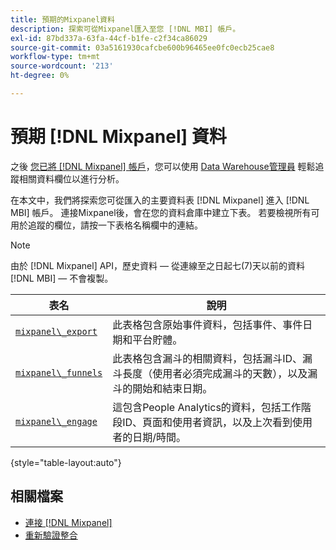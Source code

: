 ```yaml
---
title: 預期的Mixpanel資料
description: 探索可從Mixpanel匯入至您 [!DNL MBI] 帳戶。
exl-id: 87bd337a-63fa-44cf-b1fe-c2f34ca86029
source-git-commit: 03a5161930cafcbe600b96465ee0fc0ecb25cae8
workflow-type: tm+mt
source-wordcount: '213'
ht-degree: 0%

---
```


# 預期 [!DNL Mixpanel] 資料

之後 [您已將 [!DNL Mixpanel] 帳戶](../integrations/mixpanel.md)，您可以使用 [Data Warehouse管理員](../../../data-analyst/data-warehouse-mgr/tour-dwm.md) 輕鬆追蹤相關資料欄位以進行分析。

在本文中，我們將探索您可從匯入的主要資料表 [!DNL Mixpanel] 進入 [!DNL MBI] 帳戶。 連接Mixpanel後，會在您的資料倉庫中建立下表。 若要檢視所有可用於追蹤的欄位，請按一下表格名稱欄中的連結。

>[!NOTE]
>
>由於 [!DNL Mixpanel] API，歷史資料 — 從連線至之日起七(7)天以前的資料 [!DNL MBI]  — 不會複製。

| **表名** | **說明** |
|-----|-----|
| [`mixpanel\_export`](https://mixpanel.com/docs/api-documentation/exporting-raw-data-you-inserted-into-mixpanel#datafeed) | 此表格包含原始事件資料，包括事件、事件日期和平台貯體。 |
| [`mixpanel\_funnels`](https://mixpanel.com/docs/api-documentation/data-export-api#funnels-default) | 此表格包含漏斗的相關資料，包括漏斗ID、漏斗長度（使用者必須完成漏斗的天數），以及漏斗的開始和結束日期。 |
| [`mixpanel\_engage`](https://mixpanel.com/docs/api-documentation/data-export-api#engage-default) | 這包含People Analytics的資料，包括工作階段ID、頁面和使用者資訊，以及上次看到使用者的日期/時間。 |

{style=&quot;table-layout:auto&quot;}

## 相關檔案

* [連接 [!DNL Mixpanel]](../integrations/mixpanel.md)
* [重新驗證整合](https://support.magento.com/hc/en-us/articles/360016733151-Reauthenticating-integrations)
